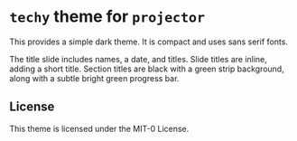 # `techy` theme for `projector`

This provides a simple dark theme.
It is compact and uses sans serif fonts.

The title slide includes names, a date, and titles.
Slide titles are inline, adding a short title.
Section titles are black with a green strip background, along with a subtle bright green progress bar.

## License

This theme is licensed under the MIT-0 License.
